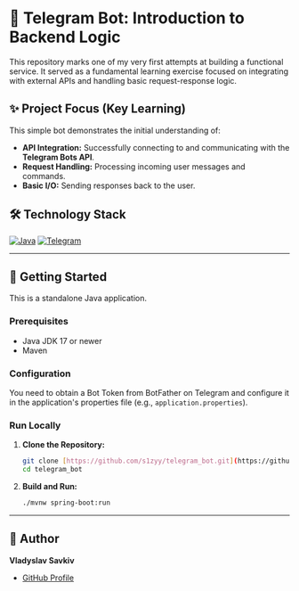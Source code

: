 # 🤖 Telegram Bot: Introduction to Backend Logic

This repository marks one of my very first attempts at building a functional service. It served as a fundamental learning exercise focused on integrating with external APIs and handling basic request-response logic.

## ✨ Project Focus (Key Learning)

This simple bot demonstrates the initial understanding of:

* **API Integration:** Successfully connecting to and communicating with the **Telegram Bots API**.
* **Request Handling:** Processing incoming user messages and commands.
* **Basic I/O:** Sending responses back to the user.

## 🛠️ Technology Stack

[![Java](https://img.shields.io/badge/Java-17%2B-ED8B00?style=for-the-badge&logo=openjdk&logoColor=white)](https://www.java.com)
[![Telegram](https://img.shields.io/badge/API-Telegram%20Bots-0088CC?style=for-the-badge&logo=telegram&logoColor=white)](https://core.telegram.org/bots/api)

---

## 🚀 Getting Started

This is a standalone Java application.

### Prerequisites

* Java JDK 17 or newer
* Maven

### Configuration

You need to obtain a Bot Token from BotFather on Telegram and configure it in the application's properties file (e.g., `application.properties`).

### Run Locally

1.  **Clone the Repository:**
    ```bash
    git clone [https://github.com/s1zyy/telegram_bot.git](https://github.com/s1zyy/telegram_bot.git)
    cd telegram_bot
    ```

2.  **Build and Run:**
    ```bash
    ./mvnw spring-boot:run
    ```

---

## 👤 Author

**Vladyslav Savkiv**

* [GitHub Profile](https://github.com/s1zyy)
